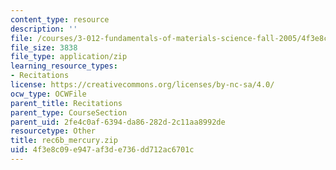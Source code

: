 ```yaml
---
content_type: resource
description: ''
file: /courses/3-012-fundamentals-of-materials-science-fall-2005/4f3e8c09e947af3de736dd712ac6701c_rec6b_mercury.zip
file_size: 3838
file_type: application/zip
learning_resource_types:
- Recitations
license: https://creativecommons.org/licenses/by-nc-sa/4.0/
ocw_type: OCWFile
parent_title: Recitations
parent_type: CourseSection
parent_uid: 2fe4c0af-6394-da86-282d-2c11aa8992de
resourcetype: Other
title: rec6b_mercury.zip
uid: 4f3e8c09-e947-af3d-e736-dd712ac6701c
---
```

